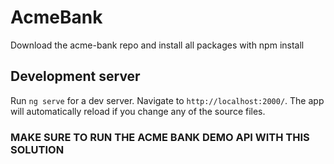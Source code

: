 # AcmeBank

Download the acme-bank repo and install all packages with npm install

## Development server

Run `ng serve` for a dev server. Navigate to `http://localhost:2000/`. The app will automatically reload if you change any of the source files.

### MAKE SURE TO RUN THE ACME BANK DEMO API WITH THIS SOLUTION
